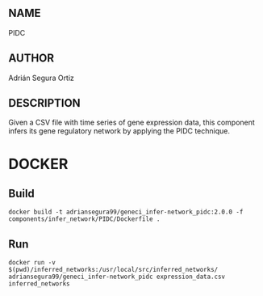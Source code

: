 ## NAME

PIDC

## AUTHOR

Adrián Segura Ortiz

## DESCRIPTION

Given a CSV file with time series of gene expression data, this component infers its gene regulatory network by applying the PIDC technique.

# DOCKER

## Build

```
docker build -t adriansegura99/geneci_infer-network_pidc:2.0.0 -f components/infer_network/PIDC/Dockerfile .
```

## Run

```
docker run -v $(pwd)/inferred_networks:/usr/local/src/inferred_networks/ adriansegura99/geneci_infer-network_pidc expression_data.csv inferred_networks
```
